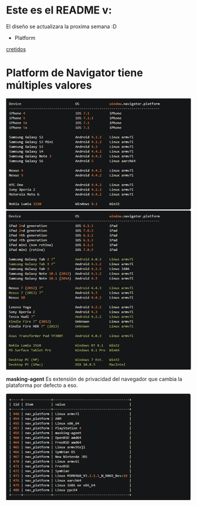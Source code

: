 # Este es el README v:

El diseño se actualizara la proxima semana :D

- Platform

[cretidos](https://stackoverflow.com/questions/19877924/what-is-the-list-of-possible-values-for-navigator-platform-as-of-today)

# Platform de Navigator tiene múltiples valores

![Values](/images/platform1.png)
![Values](/images/platform2.png)


**masking-agent** Es extensión de privacidad del navegador que cambia la plataforma por defecto a eso.

![Values](/images/platform3.png)